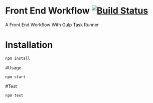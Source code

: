 # Front End Workflow [![Build Status](https://travis-ci.org/phivh/front-end-workflow.svg?branch=master)](https://travis-ci.org/phivh/front-end-workflow)

A Front End Workflow With Gulp Task Runner

# Installation

  ```npm install```

#Usage

  ```npm start```

#Test

  ```npm test```